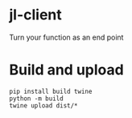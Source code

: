 # jl-client
Turn your function as an end point


# Build and upload
```
pip install build twine
python -m build  
twine upload dist/*
```
